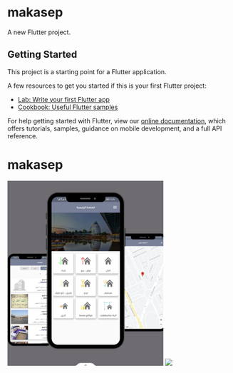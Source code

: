 # makasep

A new Flutter project.

## Getting Started

This project is a starting point for a Flutter application.

A few resources to get you started if this is your first Flutter project:

- [Lab: Write your first Flutter app](https://flutter.dev/docs/get-started/codelab)
- [Cookbook: Useful Flutter samples](https://flutter.dev/docs/cookbook)

For help getting started with Flutter, view our
[online documentation](https://flutter.dev/docs), which offers tutorials,
samples, guidance on mobile development, and a full API reference.
# makasep


<img src="https://github.com/aymansainshy/makasep/blob/main/assets/images/Screenshot%202023-09-14%20at%201.02.43%20PM.png" width="350">
<img src="https://github.com/aymansainshy/OpenSourceResturantApp/blob/master/ScreenShot/sc2.png" width="350"> 

